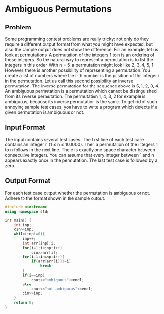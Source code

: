 # Ambiguous Permutations
## Problem
Some programming contest problems are really tricky: not only do they require a different output format from what you might have expected, but also the sample output does not show the difference. For an example, let us look at permutations.
A permutation of the integers 1 to n is an ordering of these integers. So the natural way to represent a permutation is to list the integers in this order. With n = 5, a permutation might look like 2, 3, 4, 5, 1.
However, there is another possibility of representing a permutation: You create a list of numbers where the i-th number is the position of the integer i in the permutation. Let us call this second possibility an inverse permutation. The inverse permutation for the sequence above is 5, 1, 2, 3, 4.
An ambiguous permutation is a permutation which cannot be distinguished from its inverse permutation. The permutation 1, 4, 3, 2 for example is ambiguous, because its inverse permutation is the same. To get rid of such annoying sample test cases, you have to write a program which detects if a given permutation is ambiguous or not.

## Input Format
The input contains several test cases.
The first line of each test case contains an integer n (1 ≤ n ≤ 100000). Then a permutation of the integers 1 to n follows in the next line. There is exactly one space character between consecutive integers. You can assume that every integer between 1 and n appears exactly once in the permutation.
The last test case is followed by a zero.

## Output Format
For each test case output whether the permutation is ambiguous or not. Adhere to the format shown in the sample output.

```cpp
#include <iostream>
using namespace std;

int main() {
	int inp;
	cin>>inp;
	while(inp!=0){
	    inp++;
	    int arr[inp],i;
	    for(i=1;i<inp;i++)
	        cin>>arr[i];
	    for(i=1;i<inp;i++){
	        if(arr[arr[i]]!=i)
	            break;
	    }
	    if(i==inp)
	        cout<<"ambiguous"<<endl;
	    else
	        cout<<"not ambiguous"<<endl;
	    cin>>inp;
	}
	return 0;
}
```